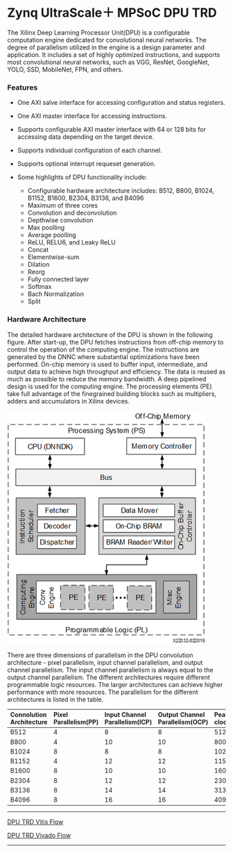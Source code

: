 # Zynq UltraScale＋ MPSoC DPU TRD

The Xilinx Deep Learning Processor Unit(DPU) is a configurable computation engine dedicated for convolutional neural networks. The degree of parallelism utilized in the engine is a design parameter and application. It includes a set of highly optimized instructions, and supports most convolutional neural networks, such as VGG, ResNet, GoogleNet, YOLO, SSD, MobileNet, FPN, and others.

### Features

- One AXI salve interface for accessing configuration and status registers.

- One AXI master interface for accessing instructions.

- Supports configurable AXI master interface with 64 or 128 bits for accessing data depending on the target device.

- Supports individual configuration of each channel.

- Supports optional interrupt requeset generation.

- Some highlights of DPU functionality include:
	- Configurable hardware architecture includes: B512, B800, B1024, B1152, B1600, B2304, B3136, and B4096
	- Maximum of three cores
	- Convolution and deconvolution
	- Depthwise convolution
	- Max poolling
	- Average poolling
	- ReLU, RELU6, and Leaky ReLU
	- Concat
	- Elementwise-sum
	- Dilation
	- Reorg
	- Fully connected layer
	- Softmax
	- Bach Normalization
	- Split

### Hardware Architecture

The detailed hardware architecture of the DPU is shown in the following figure. After start-up, the DPU fetches instructions from off-chip memory to control the operation of the computing engine. The instructions are generated by the DNNC where substantial optimizations have been performed. On-chip memory is used to buffer input, intermediate, and output data to achieve high throughput and efficiency. The data is reused as much as possible to reduce the memory bandwidth. A deep pipelined design is used for the computing engine. The processing elements (PE) take full advantage of the finegrained building blocks such as multipliers, adders and accumulators in Xilinx devices.

![DPU Hardware Architecture](./prj/Vitis/doc/dpu_hardware_arch.png)


There are three dimensions of parallelism in the DPU convolution architecture - pixel parallelism, input channel parallelism, and output channel parallelism. The input channel parallelism is always equal to the output channel parallelism. The different architectures require different programmable logic resources. The larger architectures can achieve higher performance with more resources. The parallelism for the different architectures is listed in the table.

|Connolution Architecture|Pixel Parallelism(PP)|Input Channel Parallelism(ICP)|Output Channel Parallelism(OCP)|Peak(operations/per clock)|
|:---|:---|:---|:---|:---|
|B512|4|8|8|512|
|B800|4|10|10|800|
|B1024|8|8|8|1024|
|B1152|4|12|12|1152|
|B1600|8|10|10|1600|
|B2304|8|12|12|2304|
|B3136|8|14|14|3136|
|B4096|8|16|16|4096|


****

[DPU TRD Vitis Flow](./prj/Vitis/README.md)

[DPU TRD Vivado Flow](./prj/Vivado/README.md)

****



